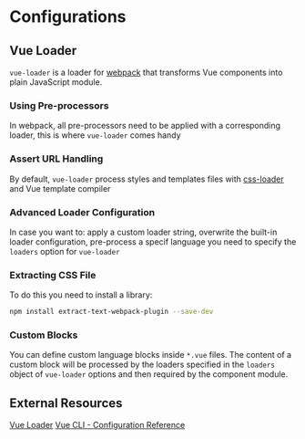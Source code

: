 # Configurations

## Vue Loader

`vue-loader` is a loader for [webpack](https://webpack.js.org/) that transforms Vue components into plain JavaScript module.

### Using Pre-processors

In webpack, all pre-processors need to be applied with a corresponding loader, this is where `vue-loader` comes handy

### Assert URL Handling

By default, `vue-loader` process styles and templates files with [css-loader](https://github.com/webpack/css-loader) and Vue template compiler

### Advanced Loader Configuration

In case you want to: apply a custom loader string, overwrite the built-in loader configuration, pre-process a specif language you need to specify the `loaders` option for `vue-loader`

### Extracting CSS File

To do this you need to install a library:

```bash
npm install extract-text-webpack-plugin --save-dev
```

### Custom Blocks

You can define custom language blocks inside `*.vue` files. The content of a custom block will be processed by the loaders specified in the `loaders` object of `vue-loader` options and then required by the component module.

## External Resources

[Vue Loader](https://vue-loader-v14.vuejs.org/en/)
[Vue CLI - Configuration Reference](https://cli.vuejs.org/config/#global-cli-config)

